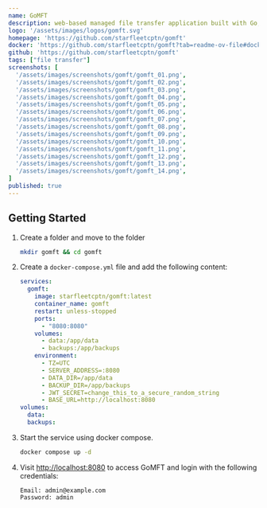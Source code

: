 ```yaml
---
name: GoMFT
description: web-based managed file transfer application built with Go, leveraging rclone for robust file transfer capabilities.
logo: '/assets/images/logos/gomft.svg'
homepage: 'https://github.com/starfleetcptn/gomft'
docker: 'https://github.com/starfleetcptn/gomft?tab=readme-ov-file#docker-compose-example'
github: 'https://github.com/starfleetcptn/gomft'
tags: ["file transfer"]
screenshots: [
  '/assets/images/screenshots/gomft/gomft_01.png',
  '/assets/images/screenshots/gomft/gomft_02.png',
  '/assets/images/screenshots/gomft/gomft_03.png',
  '/assets/images/screenshots/gomft/gomft_04.png',
  '/assets/images/screenshots/gomft/gomft_05.png',
  '/assets/images/screenshots/gomft/gomft_06.png',
  '/assets/images/screenshots/gomft/gomft_07.png',
  '/assets/images/screenshots/gomft/gomft_08.png',
  '/assets/images/screenshots/gomft/gomft_09.png',
  '/assets/images/screenshots/gomft/gomft_10.png',
  '/assets/images/screenshots/gomft/gomft_11.png',
  '/assets/images/screenshots/gomft/gomft_12.png',
  '/assets/images/screenshots/gomft/gomft_13.png',
  '/assets/images/screenshots/gomft/gomft_14.png',
]
published: true
---
```


## Getting Started

1. Create a folder and move to the folder
    ```bash
    mkdir gomft && cd gomft
    ```
2. Create a `docker-compose.yml` file and add the following content:
    ```yaml [docker-compose.yml]
    services:
      gomft:
        image: starfleetcptn/gomft:latest
        container_name: gomft
        restart: unless-stopped
        ports:
          - "8080:8080"
        volumes:
          - data:/app/data
          - backups:/app/backups
        environment:
          - TZ=UTC
          - SERVER_ADDRESS=:8080
          - DATA_DIR=/app/data
          - BACKUP_DIR=/app/backups
          - JWT_SECRET=change_this_to_a_secure_random_string
          - BASE_URL=http://localhost:8080
    volumes:
      data:
      backups:
    ```
3. Start the service using docker compose.
    ```bash
    docker compose up -d
    ```
4. Visit [http://localhost:8080](http://localhost:8080) to access GoMFT and login with the following credentials:
    ```
    Email: admin@example.com
    Password: admin
    ```

